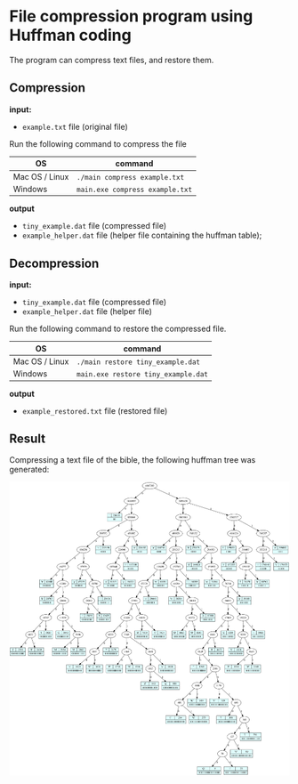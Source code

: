 # File compression program using Huffman coding

The program can compress text files, and restore them.

## Compression

**input:** 
* `example.txt` file (original file)

Run the following command to compress the file

|OS| command |
|--|--|
| Mac OS / Linux | `./main compress example.txt` |
| Windows | `main.exe compress example.txt` |

**output** 
* `tiny_example.dat` file (compressed file)
* `example_helper.dat` file (helper file containing the huffman table);

## Decompression

**input:** 
* `tiny_example.dat` file (compressed file)
* `example_helper.dat` file (helper file)

Run the following command to restore the compressed file.

|OS| command |
|--|--|
| Mac OS / Linux | `./main restore tiny_example.dat`    |
| Windows | `main.exe restore tiny_example.dat`    |

**output** 
* `example_restored.txt` file (restored file)

## Result

Compressing a text file of the bible, the following huffman tree was generated:

<img src="./bible_htree.svg">
